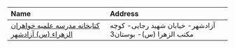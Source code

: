 | Name                                                        | Address                                                   |
|:------------------------------------------------------------|:----------------------------------------------------------|
| [کتابخانه مدرسه علمیه خواهران الزهراء (س) آزادشهر](http://) | آزادشهر- خیابان شهید رجایی- كوچه مكتب الزهرا (س)- بوستان3 |